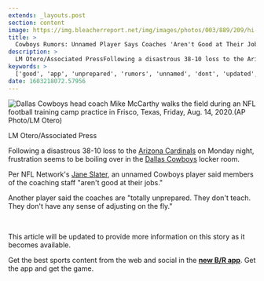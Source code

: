 ```yaml
--- 
extends: _layouts.post 
section: content 
image: https://img.bleacherreport.net/img/images/photos/003/889/209/hi-res-875ac0da463b174aabc7f0b5b0489fdf_crop_exact.jpg?w=1200&h=1200&q=75 
title: > 
  Cowboys Rumors: Unnamed Player Says Coaches 'Aren't Good at Their Jobs' 
description: > 
  LM Otero/Associated PressFollowing a disastrous 38-10 loss to the Arizona Cardinals on Monday night, frustration seems to be boiling over in the Dallas Cowboys locker room.Per NFL Network's Jane Slater, an unnamed Cowboys player said members of the coaching staff "aren't good at their jobs."Another player said the coaches are "totally unprepared.They don't teach.Get the best sports content from the web and social in the new B/R app. 
keywords: > 
  ['good', 'app', 'unprepared', 'rumors', 'unnamed', 'dont', 'updated', 'teach', 'player', 'coaches', 'jobs', 'arent', 'totally', 'cowboys', 'web'] 
date: 1603218072.57956 
--- 
```

<div><p></p><img alt="Dallas Cowboys head coach Mike McCarthy walks the field during an NFL football training camp practice in Frisco, Texas, Friday, Aug. 14, 2020.(AP Photo/LM Otero)" src="https://static-assets.bleacherreport.net/img/atoms/lazyImage/logo.png"><p class="credit">LM Otero/Associated Press</p><p class="">Following a disastrous 38-10 loss to the <a href="http://bleacherreport.com/arizona-cardinals">Arizona Cardinals</a> on Monday night, frustration seems to be boiling over in the <a href="http://bleacherreport.com/dallas-cowboys">Dallas Cowboys</a> locker room.</p><p class="">Per NFL Network's <a href="https://twitter.com/SlaterNFL/status/1318602459300974595" target="_blank" rel="noopener noreferrer">Jane Slater</a>, an unnamed Cowboys player said members of the coaching staff "aren't good at their jobs."</p><p class="">Another player said the coaches are "totally unprepared. They don't teach. They don't have any sense of adjusting on the fly."</p><p class="">&#160; &#160;</p><p class="">This article will be updated to provide more information on this story as it becomes available.</p><p class="">Get the best sports content from the web and social in the&#160;<a href="https://br.app.link/gRkqebdcsC" target="_blank" rel="noopener noreferrer"><strong>new B/R app</strong></a>. Get the app and get the game.</p></div>